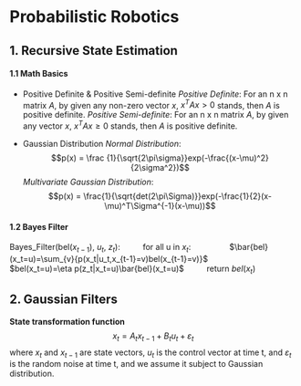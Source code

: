 <script type="text/javascript" src="https://cdn.mathjax.org/mathjax/latest/MathJax.js?config=TeX-AMS_HTML"></script>

# Probabilistic Robotics
## 1. Recursive State Estimation
#### 1.1 Math Basics

- Positive Definite & Positive Semi-definite
*Positive Definite*: For an n x n matrix $A$, by given any non-zero vector $x$, $x^TAx>0$ stands, then $A$ is positive definite.
*Positive Semi-definite*: For an n x n matrix $A$, by given any vector $x$, $x^TAx \ge0$ stands, then $A$ is positive definite.

- Gaussian Distribution
*Normal Distribution*: 
$$p(x) = \frac {1}{\sqrt{2\pi\sigma}}exp(-\frac{(x-\mu)^2}{2\sigma^2})$$
*Multivariate Gaussian Distribution*: 
$$p(x) = \frac{1}{\sqrt{det(2\pi\Sigma)}}exp(-\frac{1}{2}(x-\mu)^T\Sigma^{-1}(x-\mu))$$

#### 1.2 Bayes Filter
Bayes_Filter(bel($x_{t-1}$), $u_t$, $z_t$):
$\qquad$ for all u in $x_t$:
$\qquad\qquad$$\bar{bel}(x_t=u)=\sum_{v}{p(x_t|u_t,x_{t-1}=v)bel(x_{t-1}=v)}$
$\qquad\qquad$$bel(x_t=u)=\eta p(z_t|x_t=u)\bar{bel}(x_t=u)$
$\qquad$ return $bel(x_t)$

## 2. Gaussian Filters

**State transformation function**
 $$x_t = A_tx_{t-1}+B_tu_t+\varepsilon_t$$
 where $x_t$ and $x_{t-1}$ are state vectors, $u_t$ is the control vector at time t, and $\varepsilon_t$ is the random noise at time t, and we assume it subject to Gaussian distribution.

 


<!--stackedit_data:
eyJoaXN0b3J5IjpbMTMxNzg5ODcxLC05NTQ3MTAzMTQsLTQxMz
cxOTgwMiw1ODkwMTUxMjQsLTExNjE0MTgxOSwtNTA1NTgwMDY4
LDE0MjkwNDkzNzAsLTIxMzI3NjkzXX0=
-->